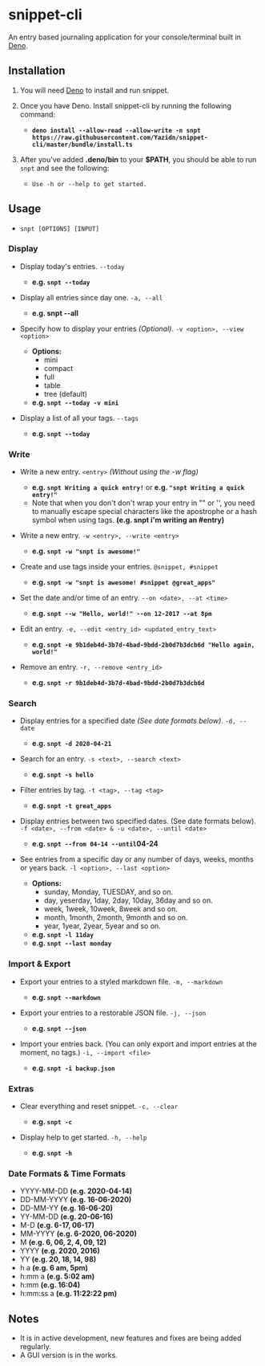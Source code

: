 # snippet-cli
An entry based journaling application for your console/terminal built in [Deno](https://deno.land).

## Installation
1. You will need [Deno](https://deno.land) to install and run snippet.

2. Once you have Deno. Install snippet-cli by running the following command:
    - **`deno install --allow-read --allow-write -n snpt https://raw.githubusercontent.com/Yazidn/snippet-cli/master/bundle/install.ts`**

3. After you've added **.deno/bin** to your **$PATH**, you should be able to run `snpt` and see the following:
    - `Use -h or --help to get started.`

## Usage
- `snpt [OPTIONS] [INPUT]`

### Display
- Display today's entries. `--today`
    - **e.g. `snpt --today`**

- Display all entries since day one. `-a, --all`
    - **e.g. snpt --all**

- Specify how to display your entries *(Optional)*. `-v <option>, --view <option>`
    - **Options:**
        - mini
        - compact
        - full
        - table
        - tree (default)
    - **e.g. `snpt --today -v mini`**

- Display a list of all your tags. `--tags`
    - **e.g. `snpt --today`**

### Write
- Write a new entry. `<entry>` *(Without using the -w flag)*
    - **e.g. `snpt Writing a quick entry!`** or **e.g. `"snpt Writing a quick entry!"`**
    - Note that when you don't don't wrap your entry in "<entry>" or '<entry>', you need to manually escape special characters like the apostrophe or a hash symbol when using tags. **(e.g. snpt i\'m writing an \#entry)**

- Write a new entry. `-w <entry>, --write <entry>`
    - **e.g. `snpt -w "snpt is awesome!"`**

- Create and use tags inside your entries. `@snippet, #snippet`
    - **e.g. `snpt -w "snpt is awesome! #snippet @great_apps"`**

- Set the date and/or time of an entry. `--on <date>, --at <time>`
    - **e.g. `snpt --w "Hello, world!" --on 12-2017 --at 8pm`**

- Edit an entry. `-e, --edit <entry_id> <updated_entry_text>`
    - **e.g. `snpt -e 9b1deb4d-3b7d-4bad-9bdd-2b0d7b3dcb6d "Hello again, world!"`**

- Remove an entry. `-r, --remove <entry_id>`
    - **e.g. `snpt -r 9b1deb4d-3b7d-4bad-9bdd-2b0d7b3dcb6d`**

### Search
- Display entries for a specified date *(See date formats below)*. `-d, --date`
    - **e.g. `snpt -d 2020-04-21`**

- Search for an entry. `-s <text>, --search <text>`
    - **e.g. `snpt -s hello`**

- Filter entries by tag. `-t <tag>, --tag <tag>`
    - **e.g. `snpt -t great_apps`**

- Display entries between two specified dates. (See date formats below). `-f <date>, --from <date> & -u <date>, --until <date>`
    - **e.g. `snpt --from 04-14 --until`04-24**

- See entries from a specific day or any number of days, weeks, months or years back. `-l <option>, --last <option>`
    - **Options:**
        - sunday, Monday, TUESDAY, and so on.
        - day, yeserday, 1day, 2day, 10day, 36day and so on.
        - week, 1week, 10week, 8week and so on.
        - month, 1month, 2month, 9month and so on.
        - year, 1year, 2year, 5year and so on.
    - **e.g. `snpt -l 11day`**
    - **e.g. `snpt --last monday`**

### Import & Export
- Export your entries to a styled markdown file. `-m, --markdown`
    - **e.g. `snpt --markdown`**

- Export your entries to a restorable JSON file. `-j, --json`
    - **e.g. `snpt --json`**

- Import your entries back. (You can only export and import entries at the moment, no tags.) `-i, --import <file>`
    - **e.g. `snpt -i backup.json`**

### Extras
- Clear everything and reset snippet. `-c, --clear`
    - **e.g. `snpt -c`**

- Display help to get started. `-h, --help`
    - **e.g. `snpt -h`**

### Date Formats & Time Formats
- YYYY-MM-DD **(e.g. 2020-04-14)**
- DD-MM-YYYY **(e.g. 16-06-2020)**
- DD-MM-YY **(e.g. 16-06-20)**
- YY-MM-DD **(e.g. 20-06-16)**
- M-D **(e.g. 6-17, 06-17)**
- MM-YYYY **(e.g. 6-2020, 06-2020)**
- M **(e.g. 6, 06, 2, 4, 09, 12)**
- YYYY **(e.g. 2020, 2016)**
- YY **(e.g. 20, 18, 14, 98)**
- h a **(e.g. 6 am, 5pm)**
- h:mm a **(e.g. 5:02 am)**
- h:mm **(e.g. 16:04)**
- h:mm:ss a **(e.g. 11:22:22 pm)**

## Notes
- It is in active development, new features and fixes are being added regularly.
- A GUI version is in the works.